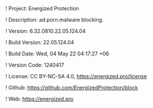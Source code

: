 ! Project: Energized Protection

! Description: ad.porn.malware blocking.

! Version: 6.32.0810.22.05.124.04

! Build Version: 22.05.124.04

! Build Date: Wed, 04 May 22 04:17:27 +06

! Version Code: 1240417

! License: CC BY-NC-SA 4.0, https://energized.pro/license

! Github: https://github.com/EnergizedProtection/block

! Web: https://energized.pro
